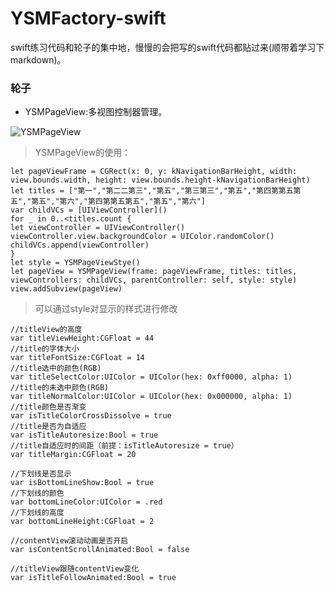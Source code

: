 # YSMFactory-swift
swift练习代码和轮子的集中地，慢慢的会把写的swift代码都贴过来(顺带着学习下markdown)。   
### 轮子
* YSMPageView:多视图控制器管理。  

![YSMPageView](https://cl.ly/iNNK/Screen%20Recording%202016-12-07%20at%2002.59%20%E4%B8%8B%E5%8D%88.gif)  

> YSMPageView的使用：  

```
let pageViewFrame = CGRect(x: 0, y: kNavigationBarHeight, width: view.bounds.width, height: view.bounds.height-kNavigationBarHeight)
let titles = ["第一","第二二第三","第五","第三第三","第五","第四第第五第五","第五","第六","第四第第五第五","第五","第六"]
var childVCs = [UIViewController]()
for _ in 0..<titles.count {
let viewController = UIViewController()
viewController.view.backgroundColor = UIColor.randomColor()
childVCs.append(viewController)
}
let style = YSMPageViewStye()
let pageView = YSMPageView(frame: pageViewFrame, titles: titles, viewControllers: childVCs, parentController: self, style: style)
view.addSubview(pageView) 
```  

> 可以通过style对显示的样式进行修改   

```
//titleView的高度
var titleViewHeight:CGFloat = 44
//title的字体大小
var titleFontSize:CGFloat = 14
//title选中的颜色(RGB)
var titleSelectColor:UIColor = UIColor(hex: 0xff0000, alpha: 1)
//title的未选中颜色(RGB)
var titleNormalColor:UIColor = UIColor(hex: 0x000000, alpha: 1)
//title颜色是否渐变
var isTitleColorCrossDissolve = true
//title是否为自适应
var isTitleAutoresize:Bool = true
//title自适应时的间距（前提：isTitleAutoresize = true）
var titleMargin:CGFloat = 20

//下划线是否显示
var isBottomLineShow:Bool = true
//下划线的颜色
var bottomLineColor:UIColor = .red
//下划线的高度
var bottomLineHeight:CGFloat = 2

//contentView滚动动画是否开启
var isContentScrollAnimated:Bool = false

//titleView跟随contentView变化
var isTitleFollowAnimated:Bool = true
```




